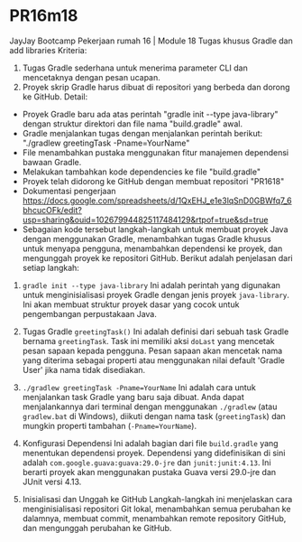 # PR16m18
JayJay Bootcamp Pekerjaan rumah 16 | Module 18
Tugas khusus Gradle dan add libraries
  Kriteria:
1. Tugas Gradle sederhana untuk menerima parameter CLI dan mencetaknya dengan pesan ucapan.
2. Proyek skrip Gradle harus dibuat di repositori yang berbeda dan dorong ke GitHub.
  Detail:
- Proyek Gradle baru  ada atas perintah "gradle init --type java-library" dengan struktur direktori dan file nama "build.gradle" awal.
- Gradle menjalankan tugas dengan menjalankan perintah berikut: "./gradlew greetingTask -Pname=YourName"
- File menambahkan pustaka menggunakan fitur manajemen dependensi bawaan Gradle.
- Melakukan tambahkan kode dependencies  ke file "build.gradle"
- Proyek telah didorong ke GitHub dengan membuat repositori "PR1618"
- Dokumentasi pengerjaan https://docs.google.com/spreadsheets/d/1QxEHJ_e1e3lqSnD0GBWfq7_6bhcucOFk/edit?usp=sharing&ouid=102679944825117484129&rtpof=true&sd=true
- Sebagaian kode tersebut langkah-langkah untuk membuat proyek Java dengan menggunakan Gradle, menambahkan tugas Gradle khusus untuk menyapa pengguna, menambahkan dependensi ke proyek, dan mengunggah proyek ke repositori GitHub. Berikut adalah penjelasan dari setiap langkah:

1. `gradle init --type java-library`
Ini adalah perintah yang digunakan untuk menginisialisasi proyek Gradle dengan jenis proyek `java-library`. Ini akan membuat struktur proyek dasar yang cocok untuk pengembangan perpustakaan Java.

2. Tugas Gradle `greetingTask()`
Ini adalah definisi dari sebuah task Gradle bernama `greetingTask`. Task ini memiliki aksi `doLast` yang mencetak pesan sapaan kepada pengguna. Pesan sapaan akan mencetak nama yang diterima sebagai properti atau menggunakan nilai default 'Gradle User' jika nama tidak disediakan.

3. `./gradlew greetingTask -Pname=YourName`
Ini adalah cara untuk menjalankan task Gradle yang baru saja dibuat. Anda dapat menjalankannya dari terminal dengan menggunakan `./gradlew` (atau `gradlew.bat` di Windows), diikuti dengan nama task (`greetingTask`) dan mungkin properti tambahan (`-Pname=YourName`).

4. Konfigurasi Dependensi
Ini adalah bagian dari file `build.gradle` yang menentukan dependensi proyek. Dependensi yang didefinisikan di sini adalah `com.google.guava:guava:29.0-jre` dan `junit:junit:4.13`. Ini berarti proyek akan menggunakan pustaka Guava versi 29.0-jre dan JUnit versi 4.13.

5. Inisialisasi dan Unggah ke GitHub
Langkah-langkah ini menjelaskan cara menginisialisasi repositori Git lokal, menambahkan semua perubahan ke dalamnya, membuat commit, menambahkan remote repository GitHub, dan mengunggah perubahan ke GitHub.
